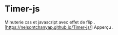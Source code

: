 # Timer-js
 Minuterie css et javascript avec effet de flip .
[https://nelsontchanyap.github.io/Timer-js/] Apperçu .
